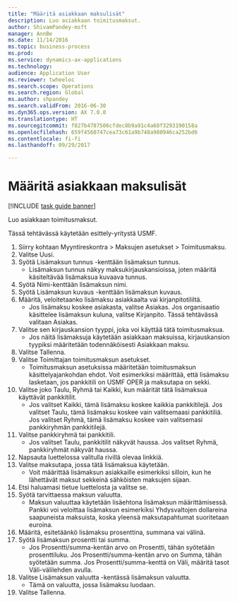 ```yaml
--- 
title: "Määritä asiakkaan maksulisät"
description: Luo asiakkaan toimitusmaksut.
author: ShivamPandey-msft
manager: AnnBe
ms.date: 11/14/2016
ms.topic: business-process
ms.prod: 
ms.service: dynamics-ax-applications
ms.technology: 
audience: Application User
ms.reviewer: twheeloc
ms.search.scope: Operations
ms.search.region: Global
ms.author: shpandey
ms.search.validFrom: 2016-06-30
ms.dyn365.ops.version: AX 7.0.0
ms.translationtype: HT
ms.sourcegitcommit: f827b4787506cfdec8b9a91c4a68f3293190158a
ms.openlocfilehash: 659f4560747cea73c61a9b748a980946ca252bd6
ms.contentlocale: fi-fi
ms.lasthandoff: 09/29/2017

---
```

# <a name="establish-customer-payment-fees"></a>Määritä asiakkaan maksulisät

[!INCLUDE [task guide banner](../../includes/task-guide-banner.md)]

Luo asiakkaan toimitusmaksut.

Tässä tehtävässä käytetään esittely-yritystä USMF.

1. Siirry kohtaan Myyntireskontra > Maksujen asetukset > Toimitusmaksu.
2. Valitse Uusi.
3. Syötä Lisämaksun tunnus -kenttään lisämaksun tunnus.
    * Lisämaksun tunnus näkyy maksukirjauskansioissa, joten määritä käsiteltävää lisämaksua kuvaava tunnus.  
4. Syötä Nimi-kenttään lisämaksun nimi.
5. Syötä Lisämaksun kuvaus -kenttään lisämaksun kuvaus.
6. Määritä, veloitetaanko lisämaksu asiakkaalta vai kirjanpitotililtä.
    * Jos lisämaksu koskee asiakasta, valitse Asiakas. Jos organisaatio käsittelee lisämaksun kuluna, valitse Kirjanpito. Tässä tehtävässä valitaan Asiakas.  
7. Valitse sen kirjauskansion tyyppi, joka voi käyttää tätä toimitusmaksua.
    * Jos näitä lisämaksuja käytetään asiakkaan maksuissa, kirjauskansion tyypiksi määritetään todennäköisesti Asiakkaan maksu.  
8. Valitse Tallenna.
9. Valitse Toimittajan toimitusmaksun asetukset.
    * Toimitusmaksun asetuksissa määritetään toimitusmaksun käsittelyajankohdan ehdot.  Voit esimerkiksi määrittää, että lisämaksu lasketaan, jos pankkitili on USMF OPER ja maksutapa on sekki.  
10. Valitse joko Taulu, Ryhmä tai Kaikki, kun määrität tätä lisämaksua käyttävät pankkitilit.
    * Jos valitset Kaikki, tämä lisämaksu koskee kaikkia pankkitilejä.  Jos valitset Taulu, tämä lisämaksu koskee vain valitsemaasi pankkitiliä. Jos valitset Ryhmä, tämä lisämaksu koskee vain valitsemasi pankkiryhmän pankkitilejä.  
11. Valitse pankkiryhmä tai pankkitili.
    * Jos valitset Taulu, pankkitilit näkyvät haussa. Jos valitset Ryhmä, pankkiryhmät näkyvät haussa.  
12. Napsauta luettelossa valitulla rivillä olevaa linkkiä.
13. Valitse maksutapa, jossa tätä lisämaksua käytetään.
    * Voit määrittää lisämaksun asiakkaille esimerkiksi silloin, kun he lähettävät maksut sekkeinä sähköisten maksujen sijaan.  
14. Etsi haluamasi tietue luettelosta ja valitse se.
15. Syötä tarvittaessa maksun valuutta.
    * Maksun valuuttaa käytetään lisäehtona lisämaksun määrittämisessä.  Pankki voi veloittaa lisämaksun esimerkiksi Yhdysvaltojen dollareina saapuneista maksuista, koska yleensä maksutapahtumat suoritetaan euroina.  
16. Määritä, esitetäänkö lisämaksu prosenttina, summana vai välinä.
17. Syötä lisämaksun prosentti tai summa.
    * Jos Prosentti/summa-kentän arvo on Prosentti, tähän syötetään prosenttiluku. Jos Prosentti/summa-kentän arvo on Summa, tähän syötetään summa. Jos Prosentti/summa-kenttä on Väli, määritä tasot Väli-välilehden avulla.  
18. Valitse Lisämaksun valuutta -kentässä lisämaksun valuutta.
    * Tämä on valuutta, jossa lisämaksu luodaan.  
19. Valitse Tallenna.


